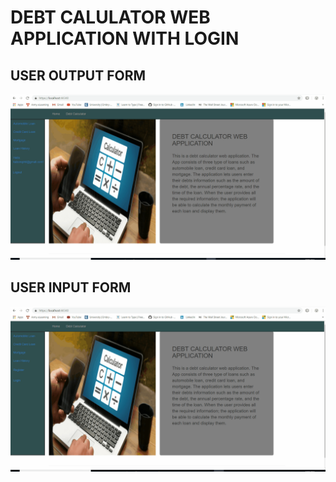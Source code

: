 # DEBT CALULATOR WEB APPLICATION WITH LOGIN


## USER OUTPUT FORM

![](Images/UserOutput.gif)

## USER INPUT FORM

![](Images/UserInput.gif)